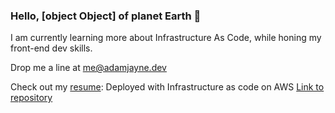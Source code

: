 ### Hello, [object Object] of planet Earth 👋

I am currently learning more about Infrastructure As Code, while honing my front-end dev skills.

Drop me a line at me@adamjayne.dev

Check out my [resume](https://resume.adamljayne.com): Deployed with Infrastructure as code on AWS [Link to repository](https://github.com/AdamJayne/cloud-resume-cdk)

<!--
**AdamJayne/adamjayne** is a ✨ _special_ ✨ repository because its `README.md` (this file) appears on your GitHub profile.

Here are some ideas to get you started:

- 🔭 I’m currently working on ...
- 🌱 I’m currently learning ...
- 👯 I’m looking to collaborate on ...
- 🤔 I’m looking for help with ...
- 💬 Ask me about ...
- 📫 How to reach me: ...
- 😄 Pronouns: ...
- ⚡ Fun fact: ...
-->
